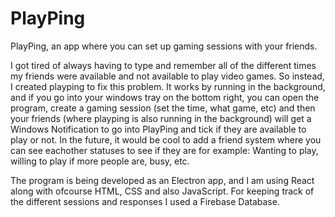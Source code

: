 # PlayPing
PlayPing, an app where you can set up gaming sessions with your friends.

I got tired of always having to type and remember all of the different times my friends were available and not available to play video games. So instead, I created playping to fix this problem. It works by running in the background, and if you go into your windows tray on the bottom right, you can open the program, create a gaming session (set the time, what game, etc) and then your friends (where playping is also running in the background) will get a Windows Notification to go into PlayPing and tick if they are available to play or not. In the future, it would be cool to add a friend system where you can see eachother statuses to see if they are for example: Wanting to play, willing to play if more people are, busy, etc.

The program is being developed as an Electron app, and I am using React along with ofcourse HTML, CSS and also JavaScript. For keeping track of the different sessions and responses I used a Firebase Database.

